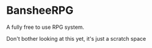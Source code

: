 # BansheeRPG 
A fully free to use RPG system. 

Don't bother looking at this yet, it's just a scratch space
